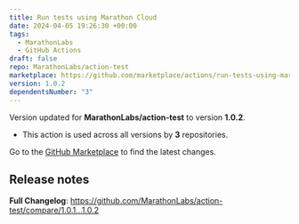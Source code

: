```yaml
---
title: Run tests using Marathon Cloud
date: 2024-04-05 19:26:30 +00:00
tags:
  - MarathonLabs
  - GitHub Actions
draft: false
repo: MarathonLabs/action-test
marketplace: https://github.com/marketplace/actions/run-tests-using-marathon-cloud
version: 1.0.2
dependentsNumber: "3"
---
```



Version updated for **MarathonLabs/action-test** to version **1.0.2**.
- This action is used across all versions by **3** repositories.

Go to the [GitHub Marketplace](https://github.com/marketplace/actions/run-tests-using-marathon-cloud) to find the latest changes.

## Release notes

**Full Changelog**: https://github.com/MarathonLabs/action-test/compare/1.0.1...1.0.2
